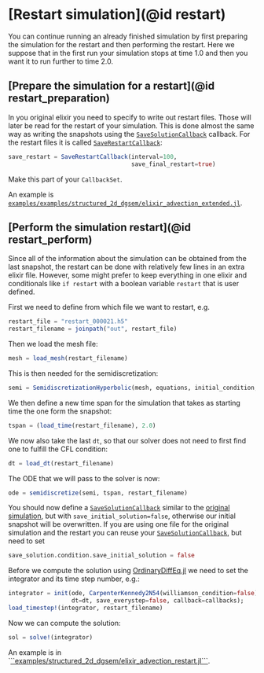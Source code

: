 # [Restart simulation](@id restart)

You can continue running an already finished simulation by first
preparing the simulation for the restart and then performing the restart.
Here we suppose that in the first run your simulation stops at time 1.0
and then you want it to run further to time 2.0.

## [Prepare the simulation for a restart](@id restart_preparation)
In you original elixir you need to specify to write out restart files.
Those will later be read for the restart of your simulation.
This is done almost the same way as writing the snapshots using the
[`SaveSolutionCallback`](@ref) callback.
For the restart files it is called [`SaveRestartCallback`](@ref):
```julia
save_restart = SaveRestartCallback(interval=100,
                                   save_final_restart=true)
```
Make this part of your `CallbackSet`.

An example is
[```examples/examples/structured_2d_dgsem/elixir_advection_extended.jl```](https://github.com/trixi-framework/Trixi.jl/blob/main/examples/structured_2d_dgsem/elixir_advection_extended.jl).


## [Perform the simulation restart](@id restart_perform)
Since all of the information about the simulation can be obtained from the
last snapshot, the restart can be done with relatively few lines
in an extra elixir file.
However, some might prefer to keep everything in one elixir and
conditionals like ```if restart``` with a boolean variable ```restart``` that is user defined.

First we need to define from which file we want to restart, e.g.
```julia
restart_file = "restart_000021.h5"
restart_filename = joinpath("out", restart_file)
```

Then we load the mesh file:
```julia
mesh = load_mesh(restart_filename)
```

This is then needed for the semidiscretization:
```julia
semi = SemidiscretizationHyperbolic(mesh, equations, initial_condition, solver)
```

We then define a new time span for the simulation that takes as starting
time the one form the snapshot:
```julia
tspan = (load_time(restart_filename), 2.0)
```

We now also take the last ```dt```, so that our solver does not need to first find
one to fulfill the CFL condition:
```julia
dt = load_dt(restart_filename)
```

The ODE that we will pass to the solver is now:
```julia
ode = semidiscretize(semi, tspan, restart_filename)
```

You should now define a [`SaveSolutionCallback`](@ref) similar to the
[original simulation](https://github.com/trixi-framework/Trixi.jl/blob/main/examples/structured_2d_dgsem/elixir_advection_extended.jl),
but with ```save_initial_solution=false```, otherwise our initial snapshot will be overwritten.
If you are using one file for the original simulation and the restart
you can reuse your [`SaveSolutionCallback`](@ref), but need to set
```julia
save_solution.condition.save_initial_solution = false
```

Before we compute the solution using 
[OrdinaryDiffEq.jl](https://github.com/SciML/OrdinaryDiffEq.jl)
we need to set the integrator
and its time step number, e.g.:
```julia
integrator = init(ode, CarpenterKennedy2N54(williamson_condition=false),
                  dt=dt, save_everystep=false, callback=callbacks);
load_timestep!(integrator, restart_filename)
```

Now we can compute the solution:
```julia
sol = solve!(integrator)
```

An example is in `[``examples/structured_2d_dgsem/elixir_advection_restart.jl```](https://github.com/trixi-framework/Trixi.jl/blob/main/examples/structured_2d_dgsem/elixir_advection_restart.jl).
